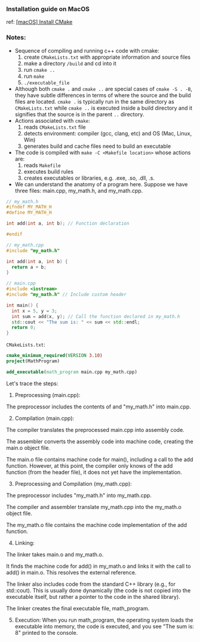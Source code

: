 ###  Installation guide on MacOS
ref: [[macOS] Install CMake](https://gist.github.com/fscm/29fd23093221cf4d96ccfaac5a1a5c90)

### Notes:
- Sequence of compiling and running c++ code with cmake:
    1. create `CMakeLists.txt` with appropriate information and source files
    2. make a directory `/build` and cd into it
    3. run `cmake ..`
    4. run `make`
    5. `./executable_file`
- Although both `cmake .` and `cmake ..` are special cases of `cmake -S . -B`, they have subtle differences in terms of where the source and the build files are located. `cmake .` is typically run in the same directory as `CMakeLists.txt` while `cmake ..` is executed inside a build directory and it signifies that the source is in the parent `..` directory. 
- Actions associated with `cmake`:
    1. reads `CMakeLists.txt` file
    2. detects environment: compiler (gcc, clang, etc) and OS (Mac, Linux, Win)
    3. generates build and cache files need to build an executable
- The code is compiled with `make -C <Makefile location>` whose actions are:
    1. reads `Makefile`
    2. executes build rules
    3. creates executables or libraries, e.g. .exe, .so, .dll, .s.
- We can understand the anatomy of a program here. Suppose we have three files: main.cpp, my_math.h, and my_math.cpp.

```c++
// my_math.h
#ifndef MY_MATH_H
#define MY_MATH_H

int add(int a, int b); // Function declaration

#endif

// my_math.cpp
#include "my_math.h"

int add(int a, int b) {
  return a + b;
}

// main.cpp
#include <iostream>
#include "my_math.h" // Include custom header

int main() {
  int x = 5, y = 3;
  int sum = add(x, y); // Call the function declared in my_math.h
  std::cout << "The sum is: " << sum << std::endl;
  return 0;
}
```

`CMakeLists.txt`:
```cmake
cmake_minimum_required(VERSION 3.10)
project(MathProgram)

add_executable(math_program main.cpp my_math.cpp)
```

Let's trace the steps:

1. Preprocessing (main.cpp):

The preprocessor includes the contents of <iostream> and "my_math.h" into main.cpp.

2. Compilation (main.cpp):

The compiler translates the preprocessed main.cpp into assembly code.

The assembler converts the assembly code into machine code, creating the main.o object file.

The main.o file contains machine code for main(), including a call to the add function. However, at this point, the compiler only knows of the add function (from the header file), it does not yet have the implementation.

3. Preprocessing and Compilation (my_math.cpp):

The preprocessor includes "my_math.h" into my_math.cpp.

The compiler and assembler translate my_math.cpp into the my_math.o object file.

The my_math.o file contains the machine code implementation of the add function.

4. Linking:

The linker takes main.o and my_math.o.

It finds the machine code for add() in my_math.o and links it with the call to add() in main.o. This resolves the external reference.

The linker also includes code from the standard C++ library (e.g., for std::cout). This is usually done dynamically (the code is not copied into the executable itself, but rather a pointer to the code in the shared library).

The linker creates the final executable file, math_program.

5. Execution: When you run math_program, the operating system loads the executable into memory, the code is executed, and you see "The sum is: 8" printed to the console.
